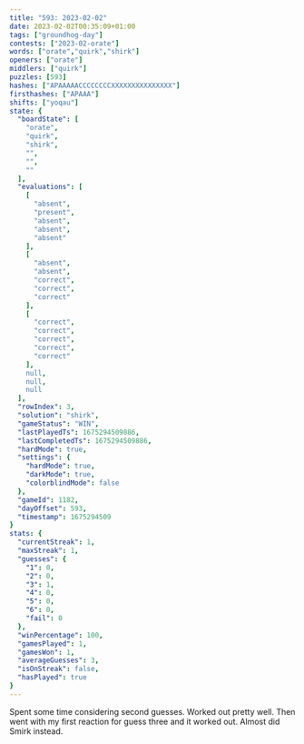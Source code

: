 ```yaml
---
title: "593: 2023-02-02"
date: 2023-02-02T00:35:09+01:00
tags: ["groundhog-day"]
contests: ["2023-02-orate"]
words: ["orate","quirk","shirk"]
openers: ["orate"]
middlers: ["quirk"]
puzzles: [593]
hashes: ["APAAAAACCCCCCCCXXXXXXXXXXXXXXX"]
firsthashes: ["APAAA"]
shifts: ["yoqau"]
state: {
  "boardState": [
    "orate",
    "quirk",
    "shirk",
    "",
    "",
    ""
  ],
  "evaluations": [
    [
      "absent",
      "present",
      "absent",
      "absent",
      "absent"
    ],
    [
      "absent",
      "absent",
      "correct",
      "correct",
      "correct"
    ],
    [
      "correct",
      "correct",
      "correct",
      "correct",
      "correct"
    ],
    null,
    null,
    null
  ],
  "rowIndex": 3,
  "solution": "shirk",
  "gameStatus": "WIN",
  "lastPlayedTs": 1675294509886,
  "lastCompletedTs": 1675294509886,
  "hardMode": true,
  "settings": {
    "hardMode": true,
    "darkMode": true,
    "colorblindMode": false
  },
  "gameId": 1182,
  "dayOffset": 593,
  "timestamp": 1675294509
}
stats: {
  "currentStreak": 1,
  "maxStreak": 1,
  "guesses": {
    "1": 0,
    "2": 0,
    "3": 1,
    "4": 0,
    "5": 0,
    "6": 0,
    "fail": 0
  },
  "winPercentage": 100,
  "gamesPlayed": 1,
  "gamesWon": 1,
  "averageGuesses": 3,
  "isOnStreak": false,
  "hasPlayed": true
}
---
```

<!-- more -->
Spent some time considering second guesses. Worked out pretty well. Then went with my first reaction for guess three and it worked out. Almost did Smirk instead. 
